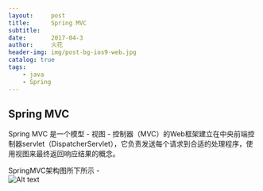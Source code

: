 ```yaml
---
layout:     post
title:      Spring MVC
subtitle:   
date:       2017-04-3
author:     火花
header-img: img/post-bg-ios9-web.jpg
catalog: true
tags:
    - java
    - Spring
---
```

## Spring MVC
Spring MVC 是一个模型 - 视图 - 控制器（MVC）的Web框架建立在中央前端控制器servlet（DispatcherServlet），它负责发送每个请求到合适的处理程序，使用视图来最终返回响应结果的概念。

SpringMVC架构图所下所示 -  
![Alt text](https://cl.ly/310p0c2i2M1e/%E5%BE%AE%E4%BF%A1%E6%88%AA%E5%9B%BE_20180329145149.png)